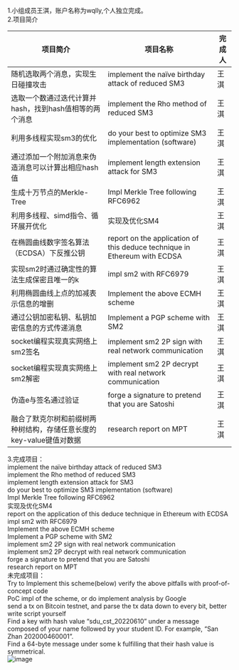 1.小组成员王淇，账户名称为wqlly,个人独立完成。  
2.项目简介

项目简介	| 项目名称	| 完成人
----------------------------------------------------------------|--------------------------------------------------------------------------------------|-------------
 随机选取两个消息，实现生日碰撞攻击    | implement the naïve birthday attack of reduced SM3 |	王淇
选取一个数通过迭代计算并hash，找到hash值相等的两个消息|   implement the Rho method of reduced SM3	|王淇
利用多线程实现sm3的优化| do your best to optimize SM3 implementation (software)	|王淇
通过添加一个附加消息来伪造消息可以计算出相应hash值| implement length extension attack for SM3	|王淇
生成十万节点的Merkle-Tree	| Impl Merkle Tree following RFC6962  |	王淇
利用多线程、simd指令、循环展开优化 |	实现及优化SM4	| 王淇
在椭圆曲线数字签名算法（ECDSA）下反推公钥	| report on the application of this deduce technique in Ethereum with ECDSA  |	王淇
实现sm2时通过确定性的算法生成保密且唯一的k	| impl sm2 with RFC6979   |	王淇
利用椭圆曲线上点的加减表示信息的增删|Implement the above ECMH scheme  |	王淇
通过公钥加密私钥、私钥加密信息的方式传递消息|Implement a PGP scheme with SM2 | 	王淇
socket编程实现真实网络上sm2签名|implement sm2 2P sign with real network communication |	王淇
socket编程实现真实网络上sm2解密|implement sm2 2P decrypt with real network communication  |	王淇
伪造e与签名通过验证| forge a signature to pretend that you are Satoshi  | 	王淇
融合了默克尔树和前缀树两种树结构，存储任意长度的key-value键值对数据|research report on MPT  |	王淇

3.完成项目：   
implement the naïve birthday attack of reduced SM3   
implement the Rho method of reduced SM3   
implement length extension attack for SM3   
do your best to optimize SM3 implementation (software)      
Impl Merkle Tree following RFC6962    
实现及优化SM4   
report on the application of this deduce technique in Ethereum with ECDSA   
impl sm2 with RFC6979   
Implement the above ECMH scheme   
Implement a PGP scheme with SM2   
implement sm2 2P sign with real network communication   
implement sm2 2P decrypt with real network communication  
forge a signature to pretend that you are Satoshi   
research report on MPT  
未完成项目：    
Try to Implement this scheme(below) 
verify the above pitfalls with proof-of-concept code  
PoC impl of the scheme, or do implement analysis by Google  
send a tx on Bitcoin testnet, and parse the tx data down to every bit, better write script yourself   
Find a key with hash value “sdu_cst_20220610” under a message composed of your name followed by your student ID. For example, “San Zhan 202000460001”.  
Find a 64-byte message under some k fulfilling that their hash value is symmetrical.  
![image](https://user-images.githubusercontent.com/105595347/181213346-c85d0b42-a9b5-4c7f-835d-0fc893561f2d.png)

